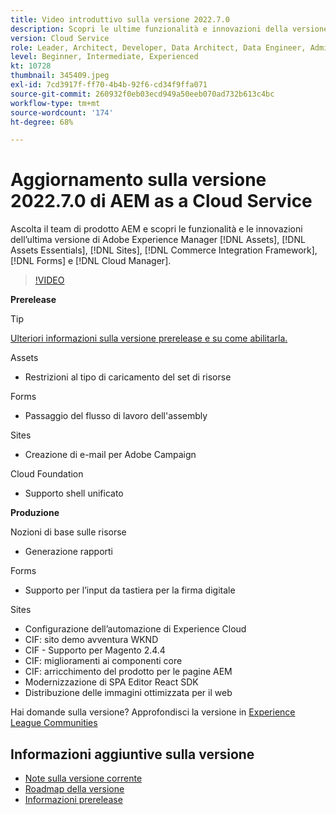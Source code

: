 ```yaml
---
title: Video introduttivo sulla versione 2022.7.0
description: Scopri le ultime funzionalità e innovazioni della versione 2022-7-0 di Adobe Experience Manager  [!DNL Assets Essentials], [!DNL Sites], [!DNL Screens], [!DNL Forms]  e  [!DNL Cloud Foundation].
version: Cloud Service
role: Leader, Architect, Developer, Data Architect, Data Engineer, Admin, User
level: Beginner, Intermediate, Experienced
kt: 10728
thumbnail: 345409.jpeg
exl-id: 7cd3917f-ff70-4b4b-92f6-cd34f9ffa071
source-git-commit: 260932f0eb03ecd949a50eeb070ad732b613c4bc
workflow-type: tm+mt
source-wordcount: '174'
ht-degree: 68%

---
```



# Aggiornamento sulla versione 2022.7.0 di AEM as a Cloud Service

Ascolta il team di prodotto AEM e scopri le funzionalità e le innovazioni dell’ultima versione di Adobe Experience Manager [!DNL Assets], [!DNL Assets Essentials], [!DNL Sites], [!DNL Commerce Integration Framework], [!DNL Forms] e [!DNL Cloud Manager].

>[!VIDEO](https://video.tv.adobe.com/v/345409/?quality=12&learn=on)

**Prerelease**

>[!TIP]
>
>[Ulteriori informazioni sulla versione prerelease e su come abilitarla.](https://experienceleague.adobe.com/docs/experience-manager-cloud-service/content/release-notes/prerelease.html?lang=it)

Assets

* Restrizioni al tipo di caricamento del set di risorse

Forms

* Passaggio del flusso di lavoro dell&#39;assembly

Sites

* Creazione di e-mail per Adobe Campaign

Cloud Foundation

* Supporto shell unificato

**Produzione**

Nozioni di base sulle risorse

* Generazione rapporti

Forms

* Supporto per l’input da tastiera per la firma digitale

Sites

* Configurazione dell’automazione di Experience Cloud
* CIF: sito demo avventura WKND
* CIF - Supporto per Magento 2.4.4
* CIF: miglioramenti ai componenti core
* CIF: arricchimento del prodotto per le pagine AEM
* Modernizzazione di SPA Editor React SDK
* Distribuzione delle immagini ottimizzata per il web

Hai domande sulla versione?  Approfondisci la versione in [Experience League Communities](https://adobe.ly/3paYDAo)

## Informazioni aggiuntive sulla versione

* [Note sulla versione corrente](https://experienceleague.adobe.com/docs/experience-manager-cloud-service/content/release-notes/home.html?lang=it)
* [Roadmap della versione](https://experienceleague.adobe.com/docs/experience-manager-release-information/aem-release-updates/update-releases-roadmap.html?lang=it)
* [Informazioni prerelease](https://experienceleague.adobe.com/docs/experience-manager-cloud-service/content/release-notes/prerelease.html)
